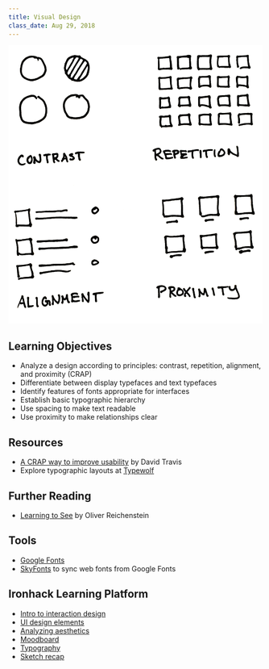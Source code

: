 ```yaml
---
title: Visual Design
class_date: Aug 29, 2018
---
```


<img class="illo aside" src="/assets/images/crap.png" alt="Illustration of CRAP design principles: contrast, repetition, alignment, and proximity" />

Learning Objectives
-------------------

- Analyze a design according to principles: contrast, repetition, alignment, and proximity (CRAP)
- Differentiate between display typefaces and text typefaces
- Identify features of fonts appropriate for interfaces
- Establish basic typographic hierarchy
- Use spacing to make text readable
- Use proximity to make relationships clear


Resources
---------

- [A CRAP way to improve usability](https://www.userfocus.co.uk/articles/A_CRAP_way_to_improve_usability.html) by David Travis
- Explore typographic layouts at [Typewolf](https://www.typewolf.com)


Further Reading
---------------

- [Learning to See](https://ia.net/topics/learning-to-see) by Oliver Reichenstein


Tools
-----

- [Google Fonts](https://fonts.google.com)
- [SkyFonts](https://skyfonts.com) to sync web fonts from Google Fonts


Ironhack Learning Platform
---------------------------

- [Intro to interaction design](http://learn.ironhack.com/#/learning_unit/5031)
- [UI design elements](http://learn.ironhack.com/#/learning_unit/5034)
- [Analyzing aesthetics](http://learn.ironhack.com/#/learning_unit/5063)
- [Moodboard](http://learn.ironhack.com/#/learning_unit/5064)
- [Typography](http://learn.ironhack.com/#/learning_unit/5069)
- [Sketch recap](http://learn.ironhack.com/#/learning_unit/5061)
